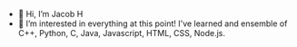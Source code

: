 - 👋 Hi, I’m Jacob H
- 👀 I’m interested in everything at this point! I've learned and ensemble of C++, Python, C, Java, Javascript, HTML, CSS, Node.js. 


<!---
Pvpet/Pvpet is a ✨ special ✨ repository because its `README.md` (this file) appears on your GitHub profile.
You can click the Preview link to take a look at your changes.
--->
